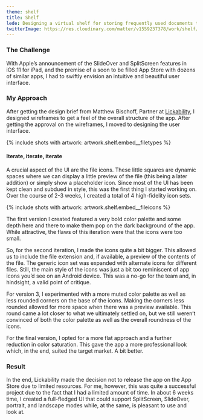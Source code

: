 ```yaml
---
theme: shelf
title: Shelf
lede: Designing a virtual shelf for storing frequently used documents that need to be accessed at all times.
twitterImage: https://res.cloudinary.com/matter/v1559237378/work/shelf/twitterCard.png
---
```

### The Challenge
With Apple’s announcement of the SlideOver and SplitScreen features in iOS 11 for iPad, and the premise of a soon to be filled App Store with dozens of similar apps, I had to swiftly envision an intuitive and beautiful user interface.

### My Approach
After getting the design brief from Matthew Bischoff, Partner at [Lickability](https://www.lickability.com), I designed wireframes to get a feel of the overall structure of the app. After getting the approval on the wireframes, I moved to designing the user interface.

{% include shots with artwork: artwork.shelf.embed__filetypes %}

#### Iterate, iterate, iterate
A crucial aspect of the UI are the file icons. These little squares are dynamic spaces where we can display a little preview of the file (this being a later addition) or simply show a placeholder icon. Since most of the UI has been kept clean and subdued in style, this was the first thing I started working on. Over the course of 2-3 weeks, I created a total of 4 high-fidelity icon sets.

{% include shots with artwork: artwork.shelf.embed__fileicons %}

The first version I created featured a very bold color palette and some depth here and there to make them pop on the dark background of the app. While attractive, the flaws of this iteration were that the icons were too small.

So, for the second iteration, I made the icons quite a bit bigger. This allowed us to include the file extension and, if available, a preview of the contents of the file. The generic icon set was expanded with alternate icons for different files. Still, the main style of the icons was just a bit too reminiscent of app icons you’d see on an Android device. This was a no-go for the team and, in hindsight, a valid point of critique.

For version 3, I experimented with a more muted color palette as well as less rounded corners on the base of the icons. Making the corners less rounded allowed for more space when there was a preview available. This round came a lot closer to what we ultimately settled on, but we still weren’t convinced of both the color palette as well as the overall roundness of the icons.

For the final version, I opted for a more flat approach and a further reduction in color saturation. This gave the app a more professional look which, in the end, suited the target market. A bit better.

### Result
In the end, Lickability made the decision not to release the app on the App Store due to limited resources. For me, however, this was quite a successful project due to the fact that I had a limited amount of time. In about 6 weeks time, I created a full-fledged UI that could support SplitScreen, SlideOver, portrait, and landscape modes while, at the same, is pleasant to use and look at.